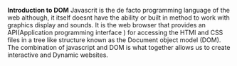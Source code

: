 **Introduction to DOM**
  Javascrit is the de facto programming language of the web although, it itself doesnt have the ability or built in method to work with graphics display and sounds. It is the web browser that provides an API(Application programming interface ) for accessing the HTMl and CSS files in a tree like structure known as the Document object model (DOM). The combination of javascript and DOM is what together allows us to create interactive and Dynamic websites.